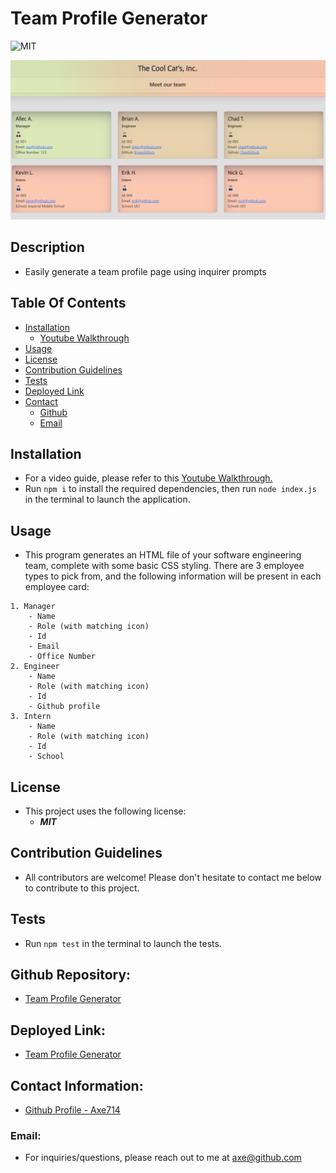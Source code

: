 # Team Profile Generator

![MIT](https://img.shields.io/badge/License-MIT-blue.svg)

![team profile demo pic](./assets/images/sample.png)

## Description
- Easily generate a team profile page using inquirer prompts

## Table Of Contents
* [Installation](#installation)
    * [Youtube Walkthrough](#youtube)
* [Usage](#usage)
* [License](#license)
* [Contribution Guidelines](#contribution)
* [Tests](#tests)
* [Deployed Link](#deployed)
* [Contact](#contact)
    * [Github](#github)
    * [Email](#email)

## Installation
- For a video guide, please refer to this [Youtube Walkthrough.](https://www.youtube.com/watch?v=Uk2Ws17BilI)
- Run ``` npm i ``` to install the required dependencies, then run ``` node index.js ``` in the terminal to launch the application.

## Usage
- This program generates an HTML file of your software engineering team, complete with some basic CSS styling. There are 3 employee types to pick from, and the following information will be present in each employee card: 
``` 
1. Manager
    - Name
    - Role (with matching icon)
    - Id
    - Email
    - Office Number
2. Engineer
    - Name
    - Role (with matching icon)
    - Id
    - Github profile
3. Intern
    - Name
    - Role (with matching icon)
    - Id
    - School
```

## License
- This project uses the following license:<br>
     - ***MIT***

## Contribution Guidelines
- All contributors are welcome! Please don't hesitate to contact me below to contribute to this project.

## Tests
- Run ``` npm test ``` in the terminal to launch the tests.

## Github Repository: 
- [Team Profile Generator](https://github.com/axe714/Team-Profile-Generator)

## Deployed Link:
- [Team Profile Generator](https://github.com/axe714/Team-Profile-Generator)

## Contact Information:
- [Github Profile - Axe714](www.github.com/axe714)

### Email:
- For inquiries/questions, please reach out to me at axe@github.com